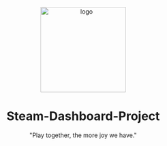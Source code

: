 <div align="center">
  <img src="https://upload.wikimedia.org/wikipedia/commons/thumb/8/83/Steam_icon_logo.svg/2048px-Steam_icon_logo.svg.png" alt="logo" width="200" height="auto" />
  <h1>Steam-Dashboard-Project</h1>
  
  <p>
     "Play together, the more joy we have."
  </p>
  
   
